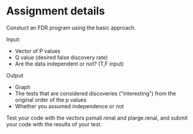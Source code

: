 # Assignment details

Constuct an FDR program using the basic approach.

Input:
* Vector of P values
* Q value (desired false discovery rate)
* Are the data independent or not? (T,F input)

Output
  * Graph
  * The tests that are considered discoveries (“interesting”) from the original order of the p values
  * Whether you assumed independence or not

Test your code with the vectors psmall.renal and plarge.renal, and submit your code with the results of your test.
